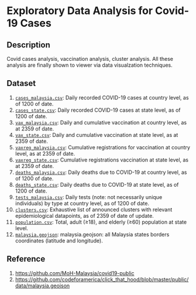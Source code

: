 # Exploratory Data Analysis for Covid-19 Cases

## Description
Covid cases analysis, vaccination analysis, cluster analysis. All these analysis are finally shown to viewer via data visualzation techniques.

## Dataset
1) [`cases_malaysia.csv`](https://github.com/MoH-Malaysia/covid19-public/blob/main/epidemic/cases_malaysia.csv): Daily recorded COVID-19 cases at country level, as of 1200 of date.
2) [`cases_state.csv`](https://github.com/MoH-Malaysia/covid19-public/blob/main/epidemic/cases_state.csv): Daily recorded COVID-19 cases at state level, as of 1200 of date.
3) [`vax_malaysia.csv`](https://github.com/CITF-Malaysia/citf-public/blob/main/vaccination/vax_malaysia.csv): Daily and cumulative vaccination at country level, as at 2359 of date.
4) [`vax_state.csv`](https://github.com/CITF-Malaysia/citf-public/blob/main/vaccination/vax_state.csv): Daily and cumulative vaccination at state level, as at 2359 of date.
5) [`vaxreg_malaysia.csv`](https://github.com/CITF-Malaysia/citf-public/blob/main/registration/vaxreg_malaysia.csv): Cumulative registrations for vaccination at country level, as at 2359 of date.
6) [`vaxreg_state.csv`](https://github.com/CITF-Malaysia/citf-public/blob/main/registration/vaxreg_state.csv): Cumulative registrations vaccination at state level, as at 2359 of date.
7) [`deaths_malaysia.csv`](https://github.com/MoH-Malaysia/covid19-public/blob/main/epidemic/deaths_malaysia.csv): Daily deaths due to COVID-19 at country level, as of 1200 of date.
8) [`deaths_state.csv`](https://github.com/MoH-Malaysia/covid19-public/blob/main/epidemic/deaths_state.csv): Daily deaths due to COVID-19 at state level, as of 1200 of date.
9) [`tests_malaysia.csv`](https://github.com/MoH-Malaysia/covid19-public/blob/main/epidemic/tests_malaysia.csv): Daily tests (note: not necessarily unique individuals) by type at country level, as of 1200 of date.
10) [`clusters.csv`](https://raw.githubusercontent.com/MoH-Malaysia/covid19-public/main/epidemic/clusters.csv): Exhaustive list of announced clusters with relevant epidemiological datapoints, as of 2359 of date of update.
11) [`population.csv`](https://github.com/MoH-Malaysia/covid19-public/blob/main/static/population.csv): Total, adult (≥18), and elderly (≥60) population at state level.
12) [`malaysia.geojson`](https://github.com/codeforamerica/click_that_hood/blob/master/public/data/malaysia.geojson): malaysia.geojson: all Malaysia states borders coordinates (latitude and longitude).

## Reference
1. https://github.com/MoH-Malaysia/covid19-public
2. https://github.com/codeforamerica/click_that_hood/blob/master/public/data/malaysia.geojson
